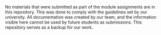 No materials that were submitted as part of the module assignments are in this repository. This was done to comply with the guidelines set by our university. All documentation was created by our team, and the information visible here cannot be used by future students as submissions. This repository serves as a backup for our work.
